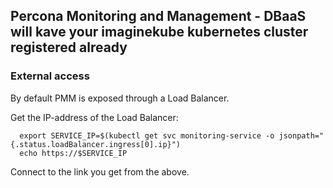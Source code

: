 ## Percona Monitoring and Management - DBaaS will kave your imaginekube kubernetes cluster registered already

### External access

By default PMM is exposed through a Load Balancer.

Get the IP-address of the Load Balancer:

```
  export SERVICE_IP=$(kubectl get svc monitoring-service -o jsonpath="{.status.loadBalancer.ingress[0].ip}")
  echo https://$SERVICE_IP
```

Connect to the link you get from the above.
